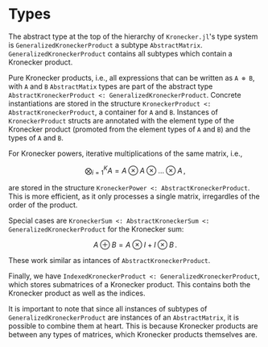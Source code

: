 # Types

The abstract type at the top of the hierarchy of `Kronecker.jl`'s type system is `GeneralizedKroneckerProduct` a subtype `AbstractMatrix`. `GeneralizedKroneckerProduct` contains all subtypes which contain a Kronecker product.

Pure Kronecker products, i.e., all expressions that can be written as `A ⊗ B`, with `A` and `B` `AbstractMatix` types are part of the abstract type `AbstractKroneckerProduct <: GeneralizedKroneckerProduct`. Concrete instantiations are stored in the structure `KroneckerProduct <: AbstractKroneckerProduct`, a container for `A` and `B`. Instances of `KroneckerProduct` structs are annotated with the element type of the Kronecker product (promoted from the element types of `A` and `B`) and the types of `A` and `B`.

For Kronecker powers, iterative multiplications of the same matrix, i.e.,

```math
\bigotimes_{i=1}^K A = A\otimes A \otimes \ldots \otimes A\,,
```

are stored in the structure `KroneckerPower <: AbstractKroneckerProduct`. This is more efficient, as it only processes a single matrix, irregardles of the order of the product.

Special cases are `KroneckerSum <: AbstractKroneckerSum <: GeneralizedKroneckerProduct` for the Kronecker sum:

```math
A \oplus B = A \otimes I + I \otimes B\,.
```

These work similar as intances of `AbstractKroneckerProduct`.

Finally, we have `IndexedKroneckerProduct <: GeneralizedKroneckerProduct`, which stores submatrices of a Kronecker product. This contains both the Kronecker product as well as the indices.

It is important to note that since all instances of subtypes of `GeneralizedKroneckerProduct` are instances of an `AbstractMatrix`, it is possible to combine them at heart. This is because Kronecker products are between any types of matrices, which Kronecker products themselves are.
